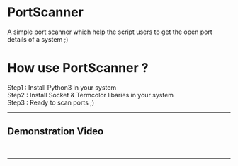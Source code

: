 # PortScanner
A simple port scanner which help the script users to get the open port details of a system ;)

<h1>How use PortScanner ?</h1>

Step1 : Install Python3 in your system<br>
Step2 : Install Socket & Termcolor libaries in your system<br>
Step3 : Ready to scan ports ;)<br>

<hr>
<h2>Demonstration Video</h2>
<br>
<hr>
